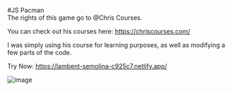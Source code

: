 #JS Pacman<br>
The rights of this game go to @Chris Courses. 

You can check out his courses here: https://chriscourses.com/

I was simply using his course for learning purposes, as well as modifying a few parts of the code.

Try Now: https://lambent-semolina-c925c7.netlify.app/

![image](https://user-images.githubusercontent.com/107896951/176497696-1ec4c85c-ad2d-4612-be70-424803352bec.png)
